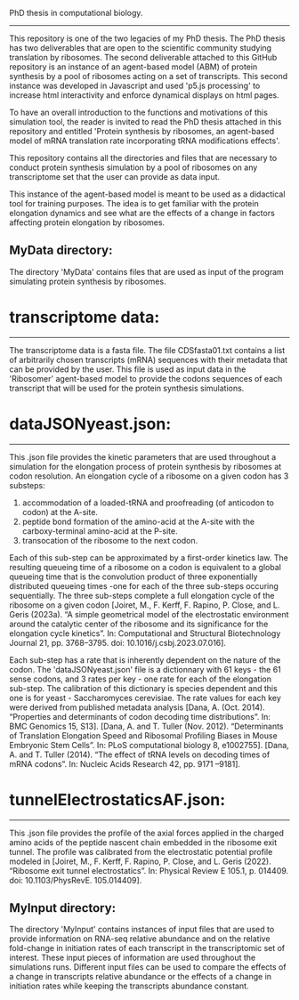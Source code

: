 PhD thesis in computational biology.
************************************
This repository is one of the two legacies of my PhD thesis. The PhD thesis has two deliverables that are open to 
the scientific community studying translation by ribosomes. The second deliverable attached to this GitHub repository 
is an instance of an agent-based model (ABM) of protein synthesis by a pool of ribosomes acting on a set of transcripts.
This second instance was developed in Javascript and used 'p5.js processing' to increase html interactivity and 
enforce dynamical displays on html pages.

To have an overall introduction to the functions and motivations of this simulation tool, the reader is 
invited to read the PhD thesis attached in this repository and entitled 'Protein synthesis by ribosomes, an 
agent-based model of mRNA translation rate incorporating tRNA modifications effects'.

This repository contains all the directories and files that are necessary to conduct protein synthesis simulation by a pool 
of ribosomes on any transcriptome set that the user can provide as data input.

This instance of the agent-based model is meant to be used as a didactical tool for training purposes. The idea is to get familiar
with the protein elongation dynamics and see what are the effects of a change in factors affecting protein elongation by ribosomes.

MyData directory:
----------------
The directory 'MyData' contains files that are used as input of the program simulating protein synthesis by ribosomes.

  # transcriptome data:
  --------------------
  The transcriptome data is a fasta file. The file CDSfasta01.txt contains a list of arbitrarily chosen transcripts (mRNA) 
  sequences with their metadata that can be provided by the user. This file is used as input data in the 'Ribosomer' agent-based model to provide the 
  codons sequences of each transcript that will be used for the protein synthesis simulations.

  # dataJSONyeast.json:
  ---------------------
  This .json file provides the kinetic parameters that are used throughout a simulation for the elongation process 
  of protein synthesis by ribosomes at codon resolution. An elongation cycle of a ribosome on a given codon has 
  3 substeps: 
  1) accommodation of a loaded-tRNA and proofreading (of anticodon to codon) at the A-site.
  2) peptide bond formation of the amino-acid at the A-site with the carboxy-terminal amino-acid at the P-site.
  3) transocation of the ribosome to the next codon.

  Each of this sub-step can be approximated by a first-order kinetics law. The resulting queueing time of a ribosome 
  on a codon is equivalent to a global queueing time that is the convolution product of three exponentially distributed
  queueing times -one for each of the three sub-steps occuring sequentially. The three sub-steps complete a full 
  elongation cycle of the ribosome on a given codon [Joiret, M., F. Kerff, F. Rapino, P. Close, and L. Geris (2023a).
  “A simple geometrical model of the electrostatic environment around the catalytic center of the ribosome and 
  its significance for the elongation cycle kinetics”. In: Computational and Structural Biotechnology Journal 21, 
  pp. 3768–3795. doi: 10.1016/j.csbj.2023.07.016].

  Each sub-step has a rate that is inherently dependent on the nature of the codon. The 'dataJSONyeast.json' file is
  a dictionnary with 61 keys - the 61 sense codons, and 3 rates per key - one rate for each of the elongation sub-step.
  The calibration of this dictionary is species dependent and this one is for yeast - Saccharomyces cerevisiae. 
  The rate values for each key were derived from published metadata analysis [Dana, A. (Oct. 2014). 
  “Properties and determinants of codon decoding time distributions”. In: BMC Genomics 15, S13].
  [Dana, A. and T. Tuller (Nov. 2012). “Determinants of Translation Elongation Speed and Ribosomal Profiling Biases 
  in Mouse Embryonic Stem Cells”. In: PLoS computational biology 8, e1002755].
  [Dana, A. and T. Tuller (2014). “The effect of tRNA levels on decoding times of mRNA codons”. 
  In: Nucleic Acids Research 42, pp. 9171 –9181].

  # tunnelElectrostaticsAF.json:
  -----------------------------
  This .json file provides the profile of the axial forces applied in the charged amino acids of the peptide 
  nascent chain embedded in the ribosome exit tunnel. The profile was calibrated from the electrostatic 
  potential profile modeled in [Joiret, M., F. Kerff, F. Rapino, P. Close, and L. Geris (2022). 
  “Ribosome exit tunnel electrostatics”. In: Physical Review E 105.1, p. 014409. doi: 10.1103/PhysRevE. 105.014409].

MyInput directory:
-----------------
The directory 'MyInput' contains instances of input files that are used to provide information on 
RNA-seq relative abundance and on the relative fold-change in initiation rates of each transcript 
in the transcriptomic set of interest. These input pieces of information are used throughout the simulations runs. 
Different input files can be used to compare the effects of a change in transcripts relative abundance or 
the effects of a change in initiation rates while keeping the transcripts abundance constant.
